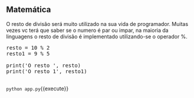 ## Matemática

O resto de divisão será muito utilizado na sua vida de programador.
Muitas vezes vc terá que saber se o numero é par ou impar, na maioria da linguagens
o resto de divisão é implementado utilizando-se o operador %.


<pre class="file" data-filename="app.py" data-target="replace">
resto = 10 % 2
resto1 = 9 % 5

print('O resto ', resto)
print('O resto 1', resto1)

</pre>


`python app.py`{{execute}}

